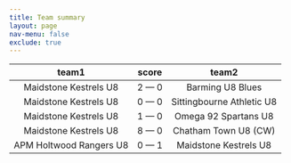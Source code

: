 ```yaml
---
title: Team summary
layout: page
nav-menu: false
exclude: true
---
```




|          team1          |    score    |           team2           |
|:-----------------------:|:-----------:|:-------------------------:|
|  Maidstone Kestrels U8  | 2 &mdash; 0 |     Barming U8 Blues      |
|  Maidstone Kestrels U8  | 0 &mdash; 0 | Sittingbourne Athletic U8 |
|  Maidstone Kestrels U8  | 1 &mdash; 0 |   Omega 92 Spartans U8    |
|  Maidstone Kestrels U8  | 8 &mdash; 0 |   Chatham Town U8 (CW)    |
| APM Holtwood Rangers U8 | 0 &mdash; 1 |   Maidstone Kestrels U8   |


